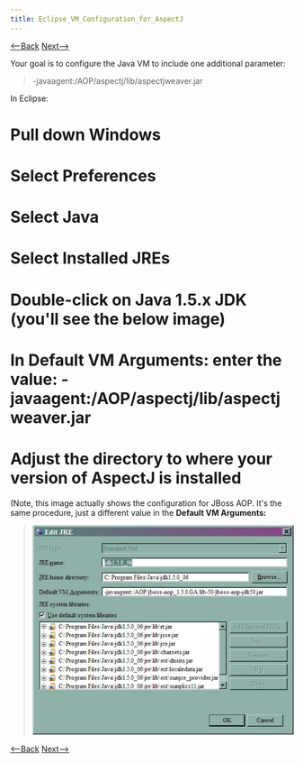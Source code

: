 ```yaml
---
title: Eclipse_VM_Configuration_for_AspectJ
---
```

[<--Back](Environment_Configuration_for_AspectJ) [Next-->](Eclipse_Classpath_Variable_for_AspectJ)

Your goal is to configure the Java VM to include one additional parameter:
> -javaagent:/AOP/aspectj/lib/aspectjweaver.jar

In Eclipse:
# Pull down **Windows**
# Select **Preferences**
# Select **Java**
# Select **Installed JREs**
# Double-click on **Java 1.5.x JDK** (you'll see the below image)
# In **Default VM Arguments:** enter the **value:** -javaagent:/AOP/aspectj/lib/aspectjweaver.jar
# Adjust the directory to where your version of AspectJ is installed
(Note, this image actually shows the configuration for JBoss AOP. It's the same procedure, just a different value in the **Default VM Arguments:**

> ![](images/JBossAOPJREConfiguration.jpg)

[<--Back](Environment_Configuration_for_AspectJ) [Next-->](Eclipse_Classpath_Variable_for_AspectJ)

